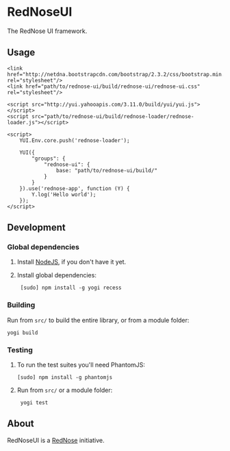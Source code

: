 # RedNoseUI

The RedNose UI framework.

## Usage 

    <link href="http://netdna.bootstrapcdn.com/bootstrap/2.3.2/css/bootstrap.min.css" rel="stylesheet"/>
    <link href="path/to/rednose-ui/build/rednose-ui/rednose-ui.css" rel="stylesheet"/>
    
    <script src="http://yui.yahooapis.com/3.11.0/build/yui/yui.js"></script>
    <script src="path/to/rednose-ui/build/rednose-loader/rednose-loader.js"></script>
    
    <script>
    	YUI.Env.core.push('rednose-loader');
    	
    	YUI({
        	"groups": {
            	"rednose-ui": {
    	            base: "path/to/rednose-ui/build/"
        	    }
    	    }
    	}).use('rednose-app', function (Y) {
    		Y.log('Hello world');
    	});
    </script>

## Development

### Global dependencies

1. Install [NodeJS](http://nodejs.org), if you don't have it yet.

2. Install global dependencies:
 
        [sudo] npm install -g yogi recess

### Building

Run from `src/` to build the entire library, or from a module folder:

    yogi build

### Testing

1.  To run the test suites you'll need PhantomJS:

        [sudo] npm install -g phantomjs

2. Run from `src/` or a module folder:

        yogi test

## About

RedNoseUI is a [RedNose](http://www.rednose.nl) initiative.
